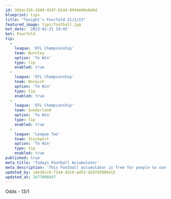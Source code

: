 ```yaml
---
id: 3d1ec326-1849-4247-b144-994de66e8e8d
blueprint: tips
title: "Tonight's Fourfold 21/2/23"
featured_image: tips/football.jpg
bet_date: '2023-02-21 19:45'
bet: Fourfold
tip:
  -
    league: 'EFL Championship'
    team: Burnley
    option: 'To Win'
    type: tip
    enabled: true
  -
    league: 'EFL Championship'
    team: Norwich
    option: 'To Win'
    type: tip
    enabled: true
  -
    league: 'EFL Championship'
    team: Sunderland
    option: 'To Win'
    type: tip
    enabled: true
  -
    league: 'League Two'
    team: Stockport
    option: 'To Win'
    type: tip
    enabled: true
published: true
meta_title: 'Todays Football Accumulator'
meta_description: 'This Football accumulator is free for people to use who are looking for Football tips. UK football tips daily'
updated_by: 14e10cc6-f2a4-43c9-ad53-d2d7d5986415
updated_at: 1677006647
---
```

Odds - 13/1